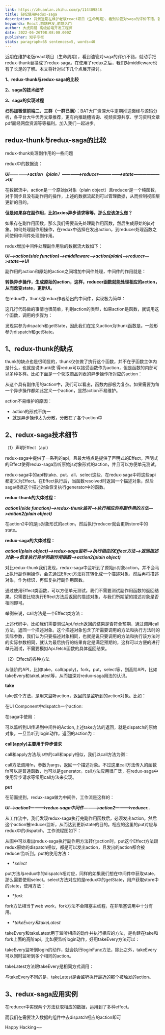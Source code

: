 ```yaml
---
link: https://zhuanlan.zhihu.com/p/114409848
title: 轻松使用Redux-saga
description: 背景近期在维护老版react项目（生命周期），看到油管对saga的评价不错，就动手把redux-thunk替换成了redux-saga。在使用了redux之后，我们对middleware也有了长足的了解。本文将针对以下几个点展开探讨。 1、redux…
keywords: React,前端开发,前端入门
author: 大虎​​网易 高级前端开发工程师
date: 2022-06-26T08:08:00.000Z
publisher: 知乎专栏
stats: paragraph=65 sentences=5, words=40
---
```

近期在维护老版react项目（生命周期），看到油管对saga的评价不错，就动手把redux-thunk替换成了redux-saga。在使用了redux之后，我们对middleware也有了长足的了解。本文将针对以下几个点展开探讨。

**1、redux-thunk与redux-saga的比较**

**2、saga的技术细节**

**3、saga的实现过程**

**扫码加微信前端二、三群（一群已满）**：BAT大厂资深大牛定期推送面经与源码分析，各平台大牛优秀文章推荐，更有内推跳槽咨询、视频资源共享、学习资料文章pdf面经网盘资源等等福利。加入我们一起进步。

## **redux-thunk与redux-saga的比较**

redux-thunk处理副作用的一些问题

redux中的数据流：

**_UI—————>action（plain）—————>reducer——————>state——————>UI_**

在数据流中，action是一个原始js对象（plain object）且reducer是一个纯函数，对于同步且没有副作用的操作，上述的数据流起到可以管理数据，从而控制视图层更新的目的。

**但是如果存在副作用，比如axios异步请求等等，那么应该怎么做？**

如果存在副作用函数，那么我们需要首先处理副作用函数，然后生成原始的js对象。如何处理副作用操作，在redux中选择在发出action，到reducer处理函数之间使用中间件处理副作用。

redux增加中间件处理副作用后的数据流大致如下：

**_UI——>action(side function)—>middleware—>action(plain)—>reducer—>state—>UI_**

副作用的action和原始的action之间增加中间件处理，中间件的作用就是：

**转换异步操作，生成原始的action，这样，reducer函数就能处理相应的action，从而改变state，更新UI。**

在redux中，thunk是redux作者给出的中间件，实现极为简单：

这几行代码做的事情也很简单，判别action的类型，如果action是函数，就调用这个函数，调用的步骤为：

发现实参为dispatch和getState，因此我们在定义action为thunk函数是，一般形参为dispatch和getState。

## **1、redux-thunk的缺点**

thunk的缺点也是很明显的，thunk仅仅做了执行这个函数，并不在乎函数主体内是什么，也就是说thunk使
得redux可以接受函数作为action，但是函数的内部可以多种多样。比如下面是一个获取商品列表的异步操作所对应的action：

从这个具有副作用的action中，我们可以看出，函数内部极为复杂。如果需要为每一个异步操作都如此定义一个action，显然action不易维护。

action不易维护的原因：

* action的形式不统一
* 就是异步操作太为分散，分散在了各个action中

## **2、redux-saga技术细节**

（1）声明Effect（api）

redux-saga中提供了一系列的api，且最大特点是提供了声明式的Effect，声明式的Effect使得redux-saga监听原始js对象形式的action，并且可以方便单元测试。

redux-saga中的api有take、put、all、select这些，在redux-saga中将这些api都定义为Effect。在Effect执行后，当函数resolved时返回一个描述对象，然后saga根据这个描述对象恢复执行generator中的函数。

**redux-thunk的大体过程：**

**_action1(side function)—>redux-thunk监听—>执行相应的有副作用的方法—>action2(plain object)_**

在action2中的是js对象形式的action，然后执行reducer就会更新store中的state。

**redux-saga的大体过程：**

**_action1(plain object)——>redux-saga监听—>执行相应的Effect方法——>返回描述对象—>恢复执行异步和副作用函数—>action2(plain object)_**

对比redux-thunk我们发现，redux-saga中监听到了原始js对象action，并不会马上执行副作用操作，会先通过Effect方法将其转化成一个描述对象，然后再将描述对象，作为标识，再恢复执行副作用函数。

通过使用Effect类函数，可以方便单元测试，我们不需要测试副作用函数的返回结果。只需要比较执行Effect方法后返回的描述对象，与我们所期望的描述对象是否相同即可。

举例来说，call方法是一个Effect类方法：

上述代码中，比如我们需要测试Api.fetch返回的结果是否符合预期，通过调用call方法，返回一个描述对象。这个描述对象包含了所需要调用的方法和执行方法时的实际参数，我们认为只要描述对象相同，也就是说只要调用的方法和执行该方法时的实际参数相同，就认为最后执行的结果肯定是满足预期的，这样可以方便的进行单元测试，不需要模拟Api.fetch函数的具体返回结果。

（2）Effect的各种方法

从低阶的API，比如take，call(apply)，fork，put，select等，到高阶API，比如takeEvery和takeLatest等，从而加深对redux-saga用法的认识。

**take**

take这个方法，是用来监听action，返回的是监听到的action对象。比如：

在UI Component中dispatch一个action:

在saga中使用：

可以监听到UI传递到中间件的Action,上述take方法的返回，就是dispatch的原始对象。一旦监听到login动作，返回的action为：

**call(apply)主要用于异步请求**

call和apply方法与js中的call和apply相似，我们以call方法为例：

call方法调用fn，参数为args，返回一个描述对象。不过这里call方法传入的函数fn可以是普通函数，也可以是generator。call方法应用很广泛，在redux-saga中使用异步请求等常用call方法来实现。


**put**

在前面提到，redux-saga做为中间件，工作流是这样的：

**_UI——>action1————>redux-saga中间件————>action2————>reducer.._**

从工作流中，我们发现redux-saga执行完副作用函数后，必须发出action，然后这个action被reducer监听，从而达到更新state的目的。相应的这里的put对应与redux中的dispatch，工作流程图如下：

从图中可以看出redux-saga执行副作用方法转化action时，put这个Effect方法跟redux原始的dispatch相似，都是可以发出action，且发出的action都会被reducer监听到。put的使用方法：

* **select*

put方法与redux中的dispatch相对应，同样的如果我们想在中间件中获取state，那么需要使用select。select方法对应的是redux中的getState，用户获取store中的state，使用方法：

* **fork*

fork方法相当于web work，fork方法不会阻塞主线程，在非阻塞调用中十分有用。

* **takeEvery和takeLatest*

takeEvery和takeLatest用于监听相应的动作并执行相应的方法，是构建在take和fork上面的高阶api，比如要监听login动作，好用takeEvery方法可以：

takeEvery监听到login的动作，就会执行loginFunc方法，除此之外，takeEvery可以同时监听到多个相同的action。

takeLatest方法跟takeEvery是相同方式调用：

与takeEvery不同的是，takeLatest是会监听执行最近的那个被触发的action。

## 3、redux-saga应用实例

在reducer中实现两个方法获取相应的数据，运用到了多种effect。

而我们在需要注入数据的组件中去dispatch相应的action即可

Happy Hacking~~
